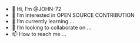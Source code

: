 - 👋 Hi, I’m @JOHN-72
- 👀 I’m interested in OPEN SOURCE CONTRIBUTION
- 🌱 I’m currently learning ...
- 💞️ I’m looking to collaborate on ...
- 📫 How to reach me ...

<!---
JOHN-72/JOHN-72 is a ✨ special ✨ repository because its `README.md` (this file) appears on your GitHub profile.
You can click the Preview link to take a look at your changes.
--->
